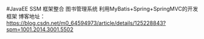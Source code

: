 #JavaEE SSM 框架整合 图书管理系统
利用MyBatis+Spring+SpringMVC的开发框架
博客地址：https://blog.csdn.net/m0_64594973/article/details/125228843?spm=1001.2014.3001.5502
